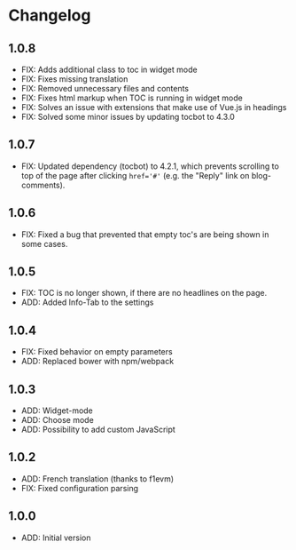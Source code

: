 # Changelog


## 1.0.8

- FIX: Adds additional class to toc in widget mode
- FIX: Fixes missing translation
- FIX: Removed unnecessary files and contents
- FIX: Fixes html markup when TOC is running in widget mode
- FIX: Solves an issue with extensions that make use of Vue.js in headings
- FIX: Solved some minor issues by updating tocbot to 4.3.0

## 1.0.7

- FIX: Updated dependency (tocbot) to 4.2.1, which prevents scrolling to top of the page after clicking `href='#'` (e.g. the "Reply" link on blog-comments).

## 1.0.6

- FIX: Fixed a bug that prevented that empty toc's are being shown in some cases.

## 1.0.5

- FIX: TOC is no longer shown, if there are no headlines on the page.
- ADD: Added Info-Tab to the settings

## 1.0.4

- FIX: Fixed behavior on empty parameters
- ADD: Replaced bower with npm/webpack

## 1.0.3

- ADD: Widget-mode
- ADD: Choose mode
- ADD: Possibility to add custom JavaScript

## 1.0.2

- ADD: French translation (thanks to f1evm)
- FIX: Fixed configuration parsing

## 1.0.0

- ADD: Initial version